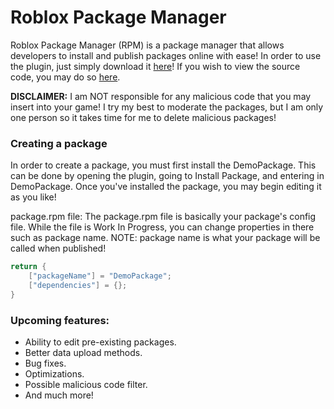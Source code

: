 # Roblox Package Manager
Roblox Package Manager (RPM) is a package manager that allows developers to install and publish packages online with ease!
In order to use the plugin, just simply download it [here](https://www.roblox.com/library/7554839261/RPM-Roblox-Package-Manager)!
If you wish to view the source code, you may do so [here](https://github.com/Madonox/Roblox-RPM).

**DISCLAIMER:**
I am NOT responsible for any malicious code that you may insert into your game!  I try my best to moderate the packages, but I am only one person so it takes time for me to delete malicious packages!

### Creating a package

In order to create a package, you must first install the DemoPackage.  This can be done by opening the plugin, going to Install Package, and entering in DemoPackage.
Once you've installed the package, you may begin editing it as you like!

package.rpm file:
The package.rpm file is basically your package's config file.  While the file is Work In Progress, you can change properties in there such as package name.
NOTE: package name is what your package will be called when published!
```lua
return {
	["packageName"] = "DemoPackage";
	["dependencies"] = {};
}
```

### Upcoming features:
- Ability to edit pre-existing packages.
- Better data upload methods.
- Bug fixes.
- Optimizations.
- Possible malicious code filter.
- And much more!
